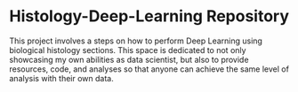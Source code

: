 # Histology-Deep-Learning Repository

This project involves a steps on how to perform Deep Learning using biological histology sections. This space is dedicated to not only showcasing my own abilities as data scientist, but also to provide resources, code, and analyses so that anyone can achieve the same level of analysis with their own data.
